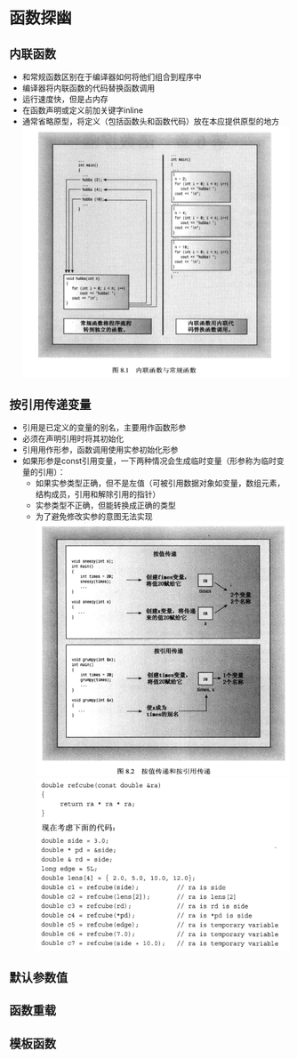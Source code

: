 # 函数探幽

## 内联函数
- 和常规函数区别在于编译器如何将他们组合到程序中
- 编译器将内联函数的代码替换函数调用
- 运行速度快，但是占内存
- 在函数声明或定义前加关键字inline
- 通常省略原型，将定义（包括函数头和函数代码）放在本应提供原型的地方
![内联](./inline.png)
## 按引用传递变量
- 引用是已定义的变量的别名，主要用作函数形参
- 必须在声明引用时将其初始化
- 引用用作形参，函数调用使用实参初始化形参
- 如果形参是const引用变量，一下两种情况会生成临时变量（形参称为临时变量的引用）：
    - 如果实参类型正确，但不是左值（可被引用数据对象如变量，数组元素，结构成员，引用和解除引用的指针）
    - 实参类型不正确，但能转换成正确的类型
    - 为了避免修改实参的意图无法实现
![引用](./reference.png)
![引用2](./ref2.png)
## 默认参数值

## 函数重载

## 模板函数
